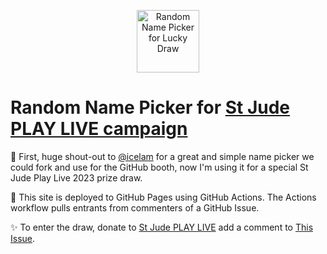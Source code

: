 <p align="center">
    <img alt="Random Name Picker for Lucky Draw" src="./logo.svg" width="100" />
</p>

# Random Name Picker for [St Jude PLAY LIVE campaign](https://donate.tiltify.com/@mishmanners/mishmannersplaylive23/)

:pray: First, huge shout-out to [@icelam](https://github.com/icelam) for a great and simple name picker we could fork and use for the GitHub booth, now I'm using it for a special St Jude Play Live 2023 prize draw.

:rocket: This site is deployed to GitHub Pages using GitHub Actions. The Actions workflow pulls entrants from commenters of a GitHub Issue.

:sparkles: To enter the draw, donate to [St Jude PLAY LIVE](https://donate.tiltify.com/@mishmanners/mishmannersplaylive23) add a comment to [This Issue]().
